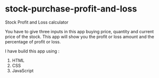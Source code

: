 # stock-purchase-profit-and-loss
 Stock Profit and Loss calculator
 
 You have to give three inputs in this app buying price, quantity and current price of the stock.
 This app will show you the profit or loss amount and the percentage of profit or loss.

I have build this app using :

1. HTML
2. CSS
3. JavaScript
